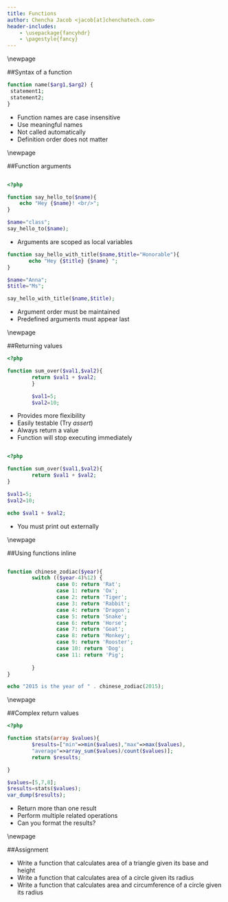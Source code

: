 ```yaml
---
title: Functions 
author: Chencha Jacob <jacob[at]chenchatech.com>
header-includes:
    - \usepackage{fancyhdr}
    - \pagestyle{fancy}
---
```


\newpage

##Syntax of a function

```php
function name($arg1,$arg2) {
 statement1;
 statement2;
}
```

- Function names are case insensitive
- Use meaningful names
- Not called automatically
- Definition order does not matter

\newpage

##Function arguments

```php

<?php

function say_hello_to($name){
    echo "Hey {$name}! <br/>";
}

$name="class";
say_hello_to($name);
```

- Arguments are scoped as local variables

```php
function say_hello_with_title($name,$title="Honorable"){
       echo "Hey {$title} {$name} ";
}

$name="Anna";
$title="Ms";

say_hello_with_title($name,$title);
```

- Argument order must be maintained
- Predefined arguments must appear last


\newpage

##Returning values

```php
<?php

function sum_over($val1,$val2){
        return $val1 + $val2; 
        }

        $val1=5;
        $val2=10;
```
- Provides more flexibility
- Easily testable (Try *assert*)
- Always return a value
- Function will stop executing immediately

```php

<?php

function sum_over($val1,$val2){
        return $val1 + $val2; 
}

$val1=5;
$val2=10;

echo $val1 + $val2;

```

- You must print out externally


\newpage

##Using functions inline

```php

function chinese_zodiac($year){
        switch (($year-4)%12) {
                case 0: return 'Rat';
                case 1: return 'Ox';
                case 2: return 'Tiger';
                case 3: return 'Rabbit';
                case 4: return 'Dragon';
                case 5: return 'Snake';
                case 6: return 'Horse';
                case 7: return 'Goat';
                case 8: return 'Monkey';
                case 9: return 'Rooster';
                case 10: return 'Dog';
                case 11: return 'Pig';
                        
        }
}

echo "2015 is the year of " . chinese_zodiac(2015);
```

\newpage

##Complex return values

```php
<?php

function stats(array $values){
        $results=["min"=>min($values),"max"=>max($values),
        "average"=>array_sum($values)/count($values)];
        return $results;

}

$values=[5,7,8];
$results=stats($values);
var_dump($results);
```
- Return more than one result
- Perform multiple related operations
- Can you format the results?


\newpage

##Assignment

- Write a function that calculates area of a triangle given its base and height
- Write a function that calculates area of a circle given its radius
- Write a function that calculates area and circumference of a circle given its radius



